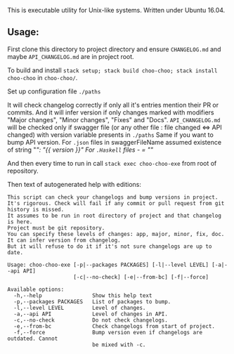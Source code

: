 This is executable utility for Unix-like systems. Written under Ubuntu 16.04.

## Usage:

First clone this directory to project directory and ensure `CHANGELOG.md` and maybe `API_CHANGELOG.md` are in project root.

To build and install `stack setup; stack build choo-choo; stack install choo-choo` in `choo-choo/`.

Set up configuration file `./paths`

It will check changelog correctly if only all it's entries mention their PR or commits.
And it will infer version if only changes marked with modifiers "Major changes", "Minor changes", "Fixes" and "Docs".
`API_CHANGELOG.md` will be checked only if swagger file (or any other file : file changed <=> API changed) with version variable presents in `./paths`
Same if you want to bump API version.
For `.json` files in swaggerFileName assumed existence of string "<var>": "{{ version }}"
For `.Haskell` files - <var> = "<version>"

And then every time to run in call `stack exec choo-choo-exe` from root of repository.

Then text of autogenerated help with editions:

```
This script can check your changelogs and bump versions in project.
It's rigorous. Check will fail if any commit or pull request from git history is missed.
It assumes to be run in root directory of project and that changelog is here.
Project must be git repository.
You can specify these levels of changes: app, major, minor, fix, doc.
It can infer version from changelog.
But it will refuse to do it if it's not sure changelogs are up to date.

Usage: choo-choo-exe [-p|--packages PACKAGES] [-l|--level LEVEL] [-a|--api API]
                     [-c|--no-check] [-e|--from-bc] [-f|--force]

Available options:
  -h,--help                Show this help text
  -p,--packages PACKAGES   List of packages to bump.
  -l,--level LEVEL         Level of changes.
  -a,--api API             Level of changes in API.
  -c,--no-check            Do not check changelogs.
  -e,--from-bc             Check changelogs from start of project.
  -f,--force               Bump version even if changelogs are outdated. Cannot
                           be mixed with -c.
```
